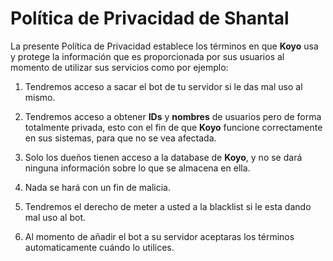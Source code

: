 # Política de Privacidad de Shantal

La presente Política de Privacidad establece los términos en que **Koyo** usa y protege la información que es proporcionada por sus usuarios al momento de utilizar sus servicios como por ejemplo:

1. Tendremos acceso a sacar el bot de tu servidor si le das mal uso al mismo.

2. Tendremos acceso a obtener **IDs** y **nombres** de usuarios pero de forma totalmente privada, esto con el fin de que **Koyo** funcione correctamente en sus sistemas, para que no se vea afectada.

3. Solo los dueños tienen acceso a la database de **Koyo**, y no se dará ninguna información sobre lo que se almacena en ella.

4. Nada se hará con un fin de malicia.

5. Tendremos el derecho de meter a usted a la blacklist si le esta dando mal uso al bot.

6. Al momento de añadir el bot a su servidor aceptaras los términos automaticamente cuándo lo utilices.

